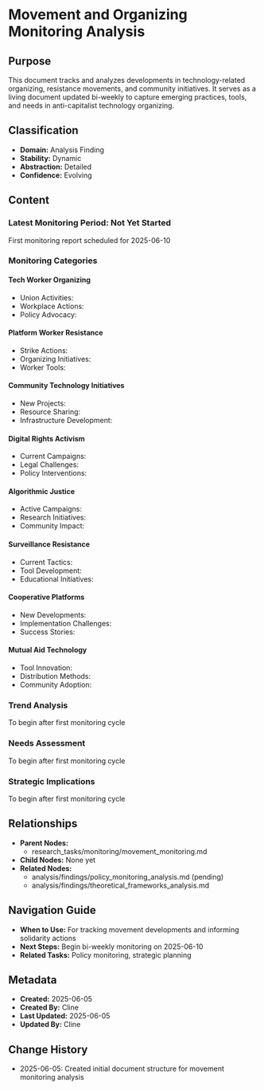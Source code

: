 # Movement and Organizing Monitoring Analysis

## Purpose
This document tracks and analyzes developments in technology-related organizing, resistance movements, and community initiatives. It serves as a living document updated bi-weekly to capture emerging practices, tools, and needs in anti-capitalist technology organizing.

## Classification
- **Domain:** Analysis Finding
- **Stability:** Dynamic
- **Abstraction:** Detailed
- **Confidence:** Evolving

## Content

### Latest Monitoring Period: Not Yet Started
First monitoring report scheduled for 2025-06-10

### Monitoring Categories

#### Tech Worker Organizing
- Union Activities:
- Workplace Actions:
- Policy Advocacy:

#### Platform Worker Resistance
- Strike Actions:
- Organizing Initiatives:
- Worker Tools:

#### Community Technology Initiatives
- New Projects:
- Resource Sharing:
- Infrastructure Development:

#### Digital Rights Activism
- Current Campaigns:
- Legal Challenges:
- Policy Interventions:

#### Algorithmic Justice
- Active Campaigns:
- Research Initiatives:
- Community Impact:

#### Surveillance Resistance
- Current Tactics:
- Tool Development:
- Educational Initiatives:

#### Cooperative Platforms
- New Developments:
- Implementation Challenges:
- Success Stories:

#### Mutual Aid Technology
- Tool Innovation:
- Distribution Methods:
- Community Adoption:

### Trend Analysis
To begin after first monitoring cycle

### Needs Assessment
To begin after first monitoring cycle

### Strategic Implications
To begin after first monitoring cycle

## Relationships
- **Parent Nodes:**
  - research_tasks/monitoring/movement_monitoring.md
- **Child Nodes:** None yet
- **Related Nodes:**
  - analysis/findings/policy_monitoring_analysis.md (pending)
  - analysis/findings/theoretical_frameworks_analysis.md

## Navigation Guide
- **When to Use:** For tracking movement developments and informing solidarity actions
- **Next Steps:** Begin bi-weekly monitoring on 2025-06-10
- **Related Tasks:** Policy monitoring, strategic planning

## Metadata
- **Created:** 2025-06-05
- **Created By:** Cline
- **Last Updated:** 2025-06-05
- **Updated By:** Cline

## Change History
- 2025-06-05: Created initial document structure for movement monitoring analysis

